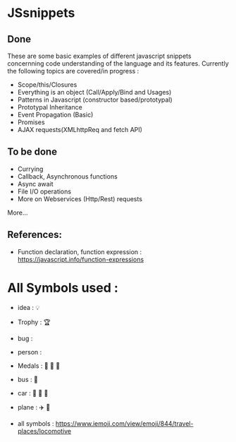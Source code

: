 # JSsnippets

## Done
These are some basic examples of different javascript snippets concernning code understanding of the language and its features.
Currently the following topics are covered/in progress :
- Scope/this/Closures
- Everything is an object (Call/Apply/Bind and Usages)
- Patterns in Javascript (constructor based/prototypal)
- Prototypal Inheritance
- Event Propagation (Basic)
- Promises
- AJAX requests(XMLhttpReq and fetch API)

## To be done
- Currying
- Callback, Asynchronous functions
- Async await 
- File I/O operations
- More on Webservices (Http/Rest) requests

More...

## References:
- Function declaration, function expression : https://javascript.info/function-expressions

# All Symbols used :
- idea : 💡
- Trophy : 🏆

- bug : 
- person : 
- Medals : 🥇 🥈 🥉
- bus : 🚌
- car : 🚓 🚗 🚐 
- plane : ✈️ 🚂
- all symbols : https://www.iemoji.com/view/emoji/844/travel-places/locomotive

